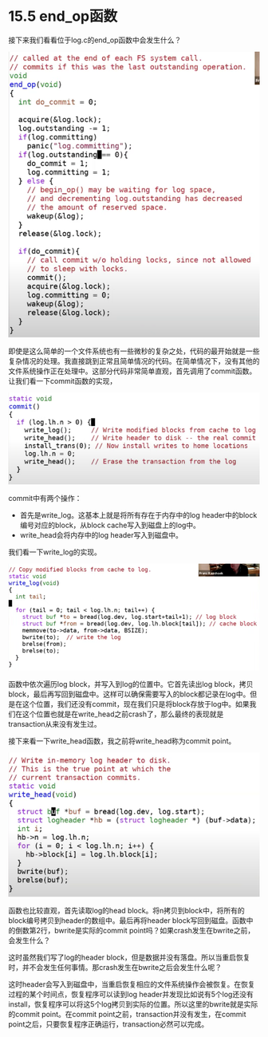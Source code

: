 # 15.5 end\_op函数

接下来我们看看位于log.c的end\_op函数中会发生什么？

![](../.gitbook/assets/image%20%28634%29.png)

即使是这么简单的一个文件系统也有一些微秒的复杂之处，代码的最开始就是一些复杂情况的处理。我直接跳到正常且简单情况的代码。在简单情况下，没有其他的文件系统操作正在处理中。这部分代码非常简单直观，首先调用了commit函数。让我们看一下commit函数的实现，

![](../.gitbook/assets/image%20%28647%29.png)

commit中有两个操作：

* 首先是write\_log。这基本上就是将所有存在于内存中的log header中的block编号对应的block，从block cache写入到磁盘上的log中。
* write\_head会将内存中的log header写入到磁盘中。

我们看一下write\_log的实现。

![](../.gitbook/assets/image%20%28645%29.png)

函数中依次遍历log block，并写入到log的位置中。它首先读出log block，拷贝block，最后再写回到磁盘中。这样可以确保需要写入的block都记录在log中。但是在这个位置，我们还没有commit，现在我们只是将block存放于log中。如果我们在这个位置也就是在write\_head之前crash了，那么最终的表现就是transaction从来没有发生过。

接下来看一下write\_head函数，我之前将write\_head称为commit point。

![](../.gitbook/assets/image%20%28641%29.png)

函数也比较直观，首先读取log的head block。将n拷贝到block中，将所有的block编号拷贝到header的数组中。最后再将header block写回到磁盘。函数中的倒数第2行，bwrite是实际的commit point吗？如果crash发生在bwrite之前，会发生什么？

这时虽然我们写了log的header block，但是数据并没有落盘。所以当重启恢复时，并不会发生任何事情。那crash发生在bwrite之后会发生什么呢？

这时header会写入到磁盘中，当重启恢复相应的文件系统操作会被恢复。在恢复过程的某个时间点，恢复程序可以读到log header并发现比如说有5个log还没有install，恢复程序可以将这5个log拷贝到实际的位置。所以这里的bwrite就是实际的commit point。在commit point之前，transaction并没有发生，在commit point之后，只要恢复程序正确运行，transaction必然可以完成。

